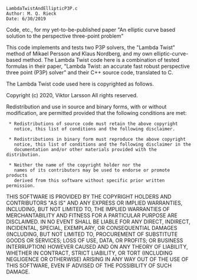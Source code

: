 
	LambdaTwistAndEllipticP3P.c 
	Author: M. Q. Rieck 
	Date: 6/30/2019  

Code, etc., for my yet-to-be-published paper "An elliptic curve based solution to the perspective three-point problem" 

This code implements and tests two P3P solvers, the "Lambda 
Twist" method of Mikael Persson and Klaus Nordberg, and my own 
elliptic-curve-based method. The Lambda Twist code here is a
combination of tested formulas in their paper, "Lambda Twist: 
an accurate fast robust perspective three point (P3P) solver"
and their C++ source code, translated to C. 

The Lambda Twist code used here is copyrighted as follows. 

Copyright (c) 2020, Viktor Larsson
All rights reserved.

Redistribution and use in source and binary forms, with or without
modification, are permitted provided that the following conditions are met:

     * Redistributions of source code must retain the above copyright
       notice, this list of conditions and the following disclaimer.

     * Redistributions in binary form must reproduce the above copyright
       notice, this list of conditions and the following disclaimer in the
       documentation and/or other materials provided with the distribution.

     * Neither the name of the copyright holder nor the
       names of its contributors may be used to endorse or promote products
       derived from this software without specific prior written permission.

THIS SOFTWARE IS PROVIDED BY THE COPYRIGHT HOLDERS AND CONTRIBUTORS "AS IS"
AND ANY EXPRESS OR IMPLIED WARRANTIES, INCLUDING, BUT NOT LIMITED TO, THE
IMPLIED WARRANTIES OF MERCHANTABILITY AND FITNESS FOR A PARTICULAR PURPOSE
ARE DISCLAIMED. IN NO EVENT SHALL <COPYRIGHT HOLDER> BE LIABLE FOR ANY
DIRECT, INDIRECT, INCIDENTAL, SPECIAL, EXEMPLARY, OR CONSEQUENTIAL DAMAGES
(INCLUDING, BUT NOT LIMITED TO, PROCUREMENT OF SUBSTITUTE GOODS OR SERVICES;
LOSS OF USE, DATA, OR PROFITS; OR BUSINESS INTERRUPTION) HOWEVER CAUSED AND
ON ANY THEORY OF LIABILITY, WHETHER IN CONTRACT, STRICT LIABILITY, OR TORT
(INCLUDING NEGLIGENCE OR OTHERWISE) ARISING IN ANY WAY OUT OF THE USE OF THIS
SOFTWARE, EVEN IF ADVISED OF THE POSSIBILITY OF SUCH DAMAGE.
